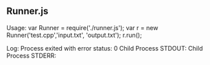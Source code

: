 Runner.js
-------------------

Usage:
    var Runner = require('./runner.js');
    var r = new Runner('test.cpp','input.txt', 'output.txt');
    r.run();
    

Log:
    Process exited with error status: 0
    Child Process STDOUT:
    Child Process STDERR:
